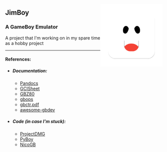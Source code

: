 <img align="right" width="200" src="./Assets/logo.png"></img>
## JimBoy
### A GameBoy Emulator
A project that I'm working on in my spare time as a hobby project

---
#### References:
- ##### Documentation:
  - [Pandocs](https://gbdev.io/pandocs)
  - [GCISheet](http://www.devrs.com/gb/files/GBCPU_Instr.html)
  - [GBZ80](https://rednex.github.io/rgbds/gbz80.7.html)
  - [gbops](https://izik1.github.io/gbops/index.html)
  - [gbctr.pdf](https://gekkio.fi/files/gb-docs/gbctr.pdf)
  - [awesome-gbdev](https://github.com/gbdev/awesome-gbdev)
- ##### Code (in case I'm stuck):
  - [ProjectDMG](https://github.com/BluestormDNA/ProjectDMG)
  - [PyBoy](https://github.com/Baekalfen/PyBoy)
  - [NicoGB](https://github.com/nicoeps/NicoGB)

